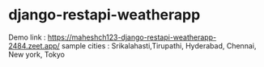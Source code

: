 # django-restapi-weatherapp

Demo link : https://maheshch123-django-restapi-weatherapp-2484.zeet.app/
sample cities : Srikalahasti,Tirupathi, Hyderabad, Chennai, New york, Tokyo

